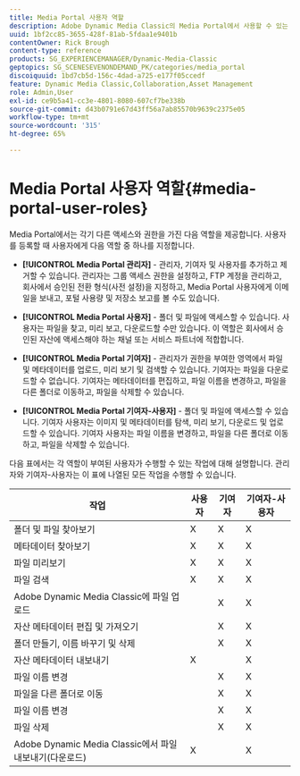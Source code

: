 ```yaml
---
title: Media Portal 사용자 역할
description: Adobe Dynamic Media Classic의 Media Portal에서 사용할 수 있는 다양한 사용자 역할에 대해 알아봅니다.
uuid: 1bf2cc85-3655-428f-81ab-5fdaa1e9401b
contentOwner: Rick Brough
content-type: reference
products: SG_EXPERIENCEMANAGER/Dynamic-Media-Classic
geptopics: SG_SCENESEVENONDEMAND_PK/categories/media_portal
discoiquuid: 1bd7cb5d-156c-4dad-a725-e177f05ccedf
feature: Dynamic Media Classic,Collaboration,Asset Management
role: Admin,User
exl-id: ce9b5a41-cc3e-4801-8080-607cf7be338b
source-git-commit: d43b0791e67d43ff56a7ab85570b9639c2375e05
workflow-type: tm+mt
source-wordcount: '315'
ht-degree: 65%

---
```


# Media Portal 사용자 역할{#media-portal-user-roles}

Media Portal에서는 각기 다른 액세스와 권한을 가진 다음 역할을 제공합니다. 사용자를 등록할 때 사용자에게 다음 역할 중 하나를 지정합니다.

* **[!UICONTROL Media Portal 관리자]** - 관리자, 기여자 및 사용자를 추가하고 제거할 수 있습니다. 관리자는 그룹 액세스 권한을 설정하고, FTP 계정을 관리하고, 회사에서 승인된 전환 형식(사전 설정)을 지정하고, Media Portal 사용자에게 이메일을 보내고, 포털 사용량 및 저장소 보고를 볼 수도 있습니다.

* **[!UICONTROL Media Portal 사용자]** - 폴더 및 파일에 액세스할 수 있습니다. 사용자는 파일을 찾고, 미리 보고, 다운로드할 수만 있습니다. 이 역할은 회사에서 승인된 자산에 액세스해야 하는 채널 또는 서비스 파트너에 적합합니다.

* **[!UICONTROL Media Portal 기여자]** - 관리자가 권한을 부여한 영역에서 파일 및 메타데이터를 업로드, 미리 보기 및 검색할 수 있습니다. 기여자는 파일을 다운로드할 수 없습니다. 기여자는 메타데이터를 편집하고, 파일 이름을 변경하고, 파일을 다른 폴더로 이동하고, 파일을 삭제할 수 있습니다.

* **[!UICONTROL Media Portal 기여자-사용자]** - 폴더 및 파일에 액세스할 수 있습니다. 기여자 사용자는 이미지 및 메타데이터를 탐색, 미리 보기, 다운로드 및 업로드할 수 있습니다. 기여자 사용자는 파일 이름을 변경하고, 파일을 다른 폴더로 이동하고, 파일을 삭제할 수 있습니다.

다음 표에서는 각 역할이 부여된 사용자가 수행할 수 있는 작업에 대해 설명합니다. 관리자와 기여자-사용자는 이 표에 나열된 모든 작업을 수행할 수 있습니다.

| 작업 | 사용자 | 기여자 | 기여자-사용자 |
| --- | --- | --- | --- |
| 폴더 및 파일 찾아보기 | X | X | X |
| 메타데이터 찾아보기 | X | X | X |
| 파일 미리보기 | X | X | X |
| 파일 검색 | X | X | X |
| Adobe Dynamic Media Classic에 파일 업로드 |  | X | X |
| 자산 메타데이터 편집 및 가져오기 |  | X | X |
| 폴더 만들기, 이름 바꾸기 및 삭제 |  | X | X |
| 자산 메타데이터 내보내기 | X |  | X |
| 파일 이름 변경 |  | X | X |
| 파일을 다른 폴더로 이동 |  | X | X |
| 파일 이름 변경 |  | X | X |
| 파일 삭제 |  | X | X |
| Adobe Dynamic Media Classic에서 파일 내보내기(다운로드) | X |  | X |
